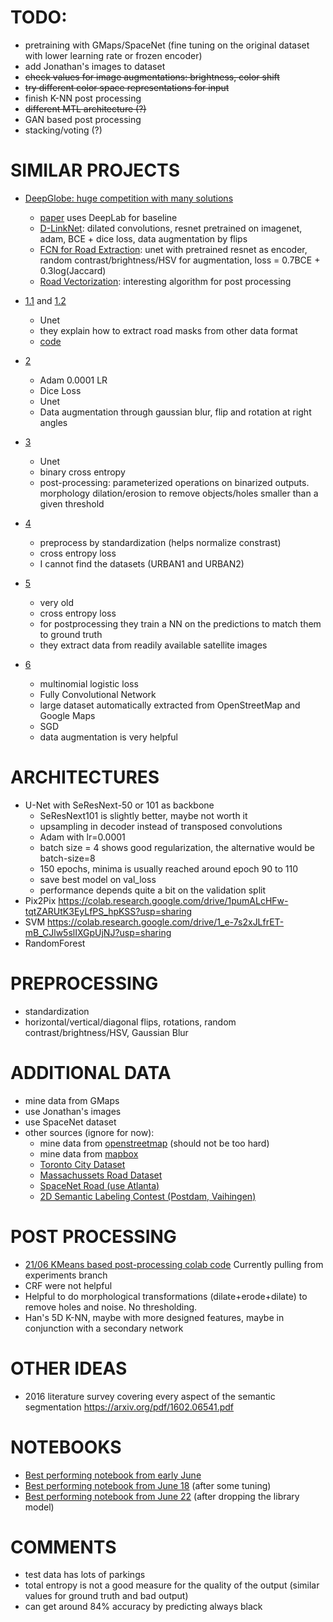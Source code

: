 # TODO:

- pretraining with GMaps/SpaceNet (fine tuning on the original dataset with lower learning rate or frozen encoder)
- add Jonathan's images to dataset
- ~~check values for image augmentations: brightness, color shift~~
- ~~try different color space representations for input~~
- finish K-NN post processing
- ~~different MTL architecture (?)~~
- GAN based post processing
- stacking/voting (?)

# SIMILAR PROJECTS
- [DeepGlobe: huge competition with many solutions](http://deepglobe.org/leaderboard.html)
    - [paper](https://www.researchgate.net/publication/325215555_DeepGlobe_2018_A_Challenge_to_Parse_the_Earth_through_Satellite_Images) uses DeepLab for baseline
    - [D-LinkNet](http://openaccess.thecvf.com/content_cvpr_2018_workshops/papers/w4/Zhou_D-LinkNet_LinkNet_With_CVPR_2018_paper.pdf): dilated convolutions, resnet pretrained on imagenet, adam, BCE + dice loss, data augmentation by flips  
    - [FCN for Road Extraction](http://openaccess.thecvf.com/content_cvpr_2018_workshops/papers/w4/Buslaev_Fully_Convolutional_Network_CVPR_2018_paper.pdf): unet with pretrained resnet as encoder, random contrast/brightness/HSV for augmentation, loss = 0.7BCE + 0.3log(Jaccard)
    - [Road Vectorization](http://openaccess.thecvf.com/content_cvpr_2018_workshops/papers/w4/Filin_Road_Detection_With_CVPR_2018_paper.pdf): interesting algorithm for post processing

- [1.1](https://medium.com/the-downlinq/broad-area-satellite-imagery-semantic-segmentation-basiss-4a7ea2c8466f) and [1.2](https://medium.com/the-downlinq/creating-training-datasets-for-the-spacenet-road-detection-and-routing-challenge-6f970d413e2f)
    - Unet
    - they explain how to extract road masks from other data format
    - [code](https://github.com/CosmiQ/basiss)

- [2](https://blog.insightdatascience.com/deep-learning-for-disaster-recovery-45c8cd174d7a)
    - Adam 0.0001 LR
    - Dice Loss
    - Unet
    - Data augmentation through gaussian blur, flip and rotation at right angles

- [3](https://deepsense.ai/deep-learning-for-satellite-imagery-via-image-segmentation/)
    - Unet
    - binary cross entropy
    - post-processing: parameterized operations on binarized outputs. morphology dilation/erosion to remove objects/holes smaller than a given threshold

- [4](https://www.cs.toronto.edu/~vmnih/docs/noisy_maps.pdf)
    - preprocess by standardization (helps normalize constrast)
    - cross entropy loss
    - I cannot find the datasets (URBAN1 and URBAN2)

- [5](https://www.cs.toronto.edu/~hinton/absps/road_detection.pdf)
    - very old
    - cross entropy loss
    - for postprocessing they train a NN on the predictions to match them to ground truth
    - they extract data from readily available satellite images
    
- [6](https://ethz.ch/content/dam/ethz/special-interest/baug/igp/photogrammetry-remote-sensing-dam/documents/pdf/Papers/Learning%20Aerial%20Image.pdf)
    - multinomial logistic loss
    - Fully Convolutional Network
    - large dataset automatically extracted from OpenStreetMap and Google Maps
    - SGD
    - data augmentation is very helpful

# ARCHITECTURES
- U-Net with SeResNext-50 or 101 as backbone
    - SeResNext101 is slightly better, maybe not worth it
    - upsampling in decoder instead of transposed convolutions
    - Adam with lr=0.0001
    - batch size = 4 shows good regularization, the alternative would be batch-size=8
    - 150 epochs, minima is usually reached around epoch 90 to 110
    - save best model on val_loss
    - performance depends quite a bit on the validation split
 - Pix2Pix https://colab.research.google.com/drive/1pumALcHFw-tqtZARUtK3EyLfPS_hpKSS?usp=sharing
 - SVM https://colab.research.google.com/drive/1_e-7s2xJLfrET-mB_CJlw5slIXGpUjNJ?usp=sharing
 - RandomForest

# PREPROCESSING
- standardization
- horizontal/vertical/diagonal flips, rotations, random contrast/brightness/HSV, Gaussian Blur

# ADDITIONAL DATA
- mine data from GMaps
- use Jonathan's images
- use SpaceNet dataset
- other sources (ignore for now):
    - mine data from [openstreetmap](https://help.openstreetmap.org/questions/44378/obtaining-unlabeled-road-data-layer) (should not be too hard)
    - mine data from [mapbox](https://docs.mapbox.com/vector-tiles/reference/mapbox-streets-v8/)
    - [Toronto City Dataset](http://www.cs.toronto.edu/~wenjie/papers/iccv17/wang_etal_iccv17.pdf)
    - [Massachussets Road Dataset](https://www.cs.toronto.edu/~vmnih/data/)
    - [SpaceNet Road (use Atlanta)](https://spacenetchallenge.github.io/datasets/spacenetRoads-summary.html)
    - [2D Semantic Labeling Contest (Postdam, Vaihingen)](http://www2.isprs.org/commissions/comm3/wg4/2d-sem-label-potsdam.html)

# POST PROCESSING
- [21/06 KMeans based post-processing colab code](https://colab.research.google.com/drive/1QWsI6bJnnN2MuU65U2AbGBXkj7fdjl0m?usp=sharing) Currently pulling from experiments branch
- CRF were not helpful
- Helpful to do morphological transformations (dilate+erode+dilate) to remove holes and noise. No thresholding.
- Han's 5D K-NN, maybe with more designed features, maybe in conjunction with a secondary network

# OTHER IDEAS
- 2016 literature survey covering every aspect of the semantic segmentation https://arxiv.org/pdf/1602.06541.pdf

# NOTEBOOKS
- [Best performing notebook from early June](https://colab.research.google.com/drive/11TNtlbcO_8kfSW39JXHiHJcWpIZ3NQWS?usp=sharing)
- [Best performing notebook from June 18](https://colab.research.google.com/drive/1n9rgCBDHuTttykR5Fz6JNRiEO253iIu2?usp=sharing) (after some tuning)
- [Best performing notebook from June 22](https://colab.research.google.com/drive/12BbjdJz_upR8Q2Ta5bCH24lO0844VcnB?usp=sharing) (after dropping the library model)

# COMMENTS
- test data has lots of parkings
- total entropy is not a good measure for the quality of the output (similar values for ground truth and bad output)
- can get around 84% accuracy by predicting always black
